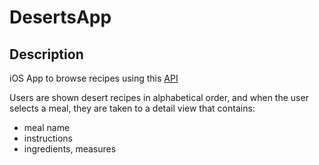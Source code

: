 # DesertsApp

## Description
iOS App to browse recipes using this [API](https://www.themealdb.com/api.php)

Users are shown desert recipes in alphabetical order, and when the user selects a meal, they are taken to a detail view that contains:
* meal name
* instructions
* ingredients, measures
